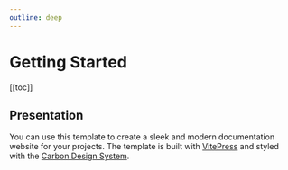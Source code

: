 ```yaml
---
outline: deep
---
```


# Getting Started

[[toc]]

## Presentation
You can use this template to create a sleek and modern documentation website for your projects. The template is built with [VitePress](https://vitepress.dev/) and styled with the [Carbon Design System](https://www.carbondesignsystem.com/).
